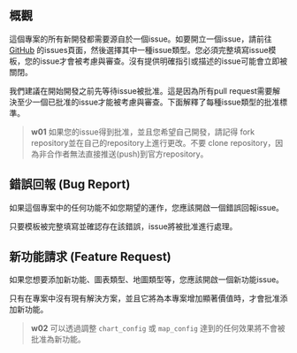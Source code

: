 ## 概觀
這個專案的所有新開發都需要源自於一個issue。如要開立一個issue，請前往 [GitHub](https://github.com/tpipei-doit/Taipei-City-Dashboard/issues/new/choose) 的issues頁面，然後選擇其中一種issue類型。您必須完整填寫issue模板，您的issue才會被考慮與審查。沒有提供明確指引或描述的issue可能會立即被關閉。

我們建議在開始開發之前先等待issue被批准。這是因為所有pull request需要解決至少一個已批准的issue才能被考慮與審查。下面解釋了每種issue類型的批准標準。

>**w01**
>如果您的issue得到批准，並且您希望自己開發，請記得 fork repository並在自己的repository上進行更改。不要 clone repository，因為非合作者無法直接推送(push)到官方repository。

## 錯誤回報 (Bug Report)
如果這個專案中的任何功能不如您期望的運作，您應該開啟一個錯誤回報issue。

只要模板被完整填寫並確認存在該錯誤，issue將被批准進行處理。

## 新功能請求 (Feature Request)
如果您想要添加新功能、圖表類型、地圖類型等，您應該開啟一個新功能issue。

只有在專案中沒有現有解決方案，並且它將為本專案增加顯著價值時，才會批准添加新功能。

>**w02**
>可以透過調整 `chart_config` 或 `map_config` 達到的任何效果將不會被批准為新功能。
